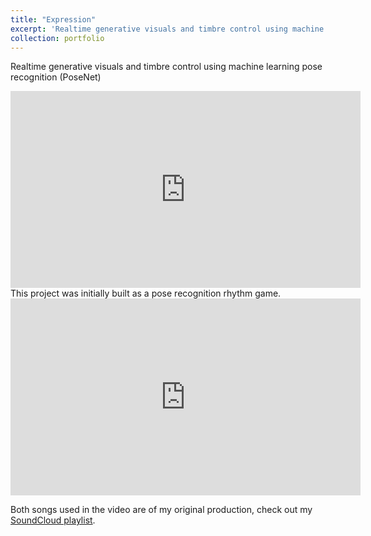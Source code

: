 ```yaml
---
title: "Expression"
excerpt: 'Realtime generative visuals and timbre control using machine learning pose recognition(PoseNet)<br><img src="/images/expression_gif.gif" alt="GIF Animation" style="max-width: 200px;">'
collection: portfolio
---
```


Realtime generative visuals and timbre control using machine learning pose recognition (PoseNet)
<br>
<iframe width="560" height="315" src="https://www.youtube.com/embed/6BUvYAUamE0" title="YouTube video player" frameborder="0" allow="accelerometer; autoplay; clipboard-write; encrypted-media; gyroscope; picture-in-picture; web-share" allowfullscreen></iframe>
<br>
This project was initially built as a pose recognition rhythm game.
<br>
<iframe width="560" height="315" src="https://www.youtube.com/embed/718UbCU_8IQ" title="YouTube video player" frameborder="0" allow="accelerometer; autoplay; clipboard-write; encrypted-media; gyroscope; picture-in-picture; web-share" allowfullscreen></iframe>
<br>

Both songs used in the video are of my original production, check out my [SoundCloud playlist](https://soundcloud.com/alex-wang-796617401/sets/alexs-compositions/s-NJGasTQyLPD).
